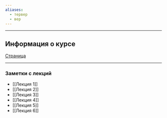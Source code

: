 ```yaml
---
aliases:
  - тервер
  - вер
---
```

---
## Информация о курсе
[Страница](https://math.hse.ru/prob_th_dym2425)


---

### Заметки с лекций
 - [[Лекция 1]]
 - [[Лекция 2]]
 - [[Лекция 3]]
 - [[Лекция 4]]
 - [[Лекция 5]]
 - [[Лекция 6]]